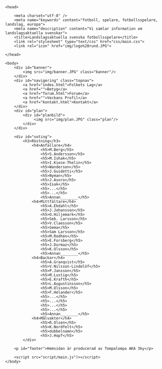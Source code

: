 <!doctype html>

<html>
    
    <head>
    
        <meta charset="utf-8" />
        <meta name="keywords" content="fotboll, spelare, fotbollsspelare, landslag, europa">
        <meta name="description" content="Vi samlar information om landslagsaktuella svenskar">
        <title>Landslagsaktuella svenska fotbollsspelare</title>
        <link rel="stylesheet" type="text/css" href="css/main.css">
        <link rel="icon" href="img/logo%20rund.JPG">
    
    </head>
    
    <body>
        <div id="banner">
            <img src="img/banner.JPG" class="banner"/>
        </div>
        <div id="navigering" class="topnav">   
            <a href="index.html">Folkets Lag</a>
            <a href="">Betyg</a>
            <a href="forum.html">Forum</a>
            <a href="">Veckans Profil</a>
            <a href="kontakt.html">Kontakt</a>
        </div>
        <div id="plan">
            <div id="planbild">
                 <img src="img/plan.JPG" class="plan"/>
            </div>
        </div>    
        
        <div id="voting">
            <h3>Röstning</h3>
                <h4>Anfallare</h4>
                    <h5>M.Berg</h5>
                    <h5>S.Andersson</h5>
                    <h5>M.Ishak</h5>
                    <h5>I.Kiese-Thelin</h5>
                    <h5>Wanderson</h5>
                    <h5>J.Guidetti</h5>
                    <h5>Nyman</h5>
                    <h5>J.Asoro</h5>
                    <h5>Isak</h5>
                    <h5>...</h5>
                    <h5>...</h5>
                    <h5>Annan________</h5>
                <h4>Mittfältare</h4>
                    <h5>A.Ekdahl</h5>
                    <h5>J.Johansson</h5>
                    <h5>O.Hiljemark</h5>
                    <h5>Seb. Larsson</h5>
                    <h5>V.Claesson</h5>
                    <h5>Sema</h5>
                    <h5>Sam Larsson</h5>
                    <h5>M.Rodhén</h5>
                    <h5>E.Forsberg</h5>
                    <h5>J.Durmaz</h5>
                    <h5>K.Olsson</h5>
                    <h5>Annan________</h5>
                <h4>Backar</h4>
                    <h5>A.Granqvist</h5>
                    <h5>V.Nilsson-Lindelöf</h5>
                    <h5>P.Jansson</h5>
                    <h5>M.Lustig</h5>
                    <h5>E.Krafth</h5>
                    <h5>L.Augustinsson</h5>
                    <h5>M.Olsson</h5>
                    <h5>F.Helander</h5>
                    <h5>...</h5>
                    <h5>...</h5>
                    <h5>...</h5>
                    <h5>...</h5>
                    <h5>Annan________</h5>
                <h4>Målvakter</h4>
                    <h5>R.Olsen</h5>
                    <h5>K.Nordfelt</h5>
                    <h5>dubbelnamn</h5>
                    <h5>J.Hopf</h5>
            </div>
        
        <p id="footer">Hemsidan är producerad av Tompalompa AKA 3ky</p>
        
        <script src="script/main.js")></script>
    </body>


</html>
